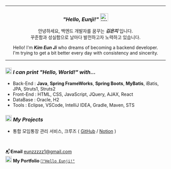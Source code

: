 ------

<div align="center">

### *"Hello, Eunji!"* <img src="https://raw.githubusercontent.com/Tarikul-Islam-Anik/Animated-Fluent-Emojis/master/Emojis/Hand%20gestures/Waving%20Hand%20Light%20Skin%20Tone.png" alt="Waving Hand Light Skin Tone" width="25" height="25" />

안녕하세요, 백엔드 개발자를 꿈꾸는 ***김은지*** 입니다.   
꾸준함과 성실함으로 날마다 발전하고자 노력하고 있습니다.

Hello! I'm ***Kim Eun Ji*** who dreams of becoming a backend developer.   
I'm trying to get a bit better every day with consistency and sincerity.

</div>

------


  
### <img src="https://raw.githubusercontent.com/Tarikul-Islam-Anik/Animated-Fluent-Emojis/master/Emojis/Hand%20gestures/Waving%20Hand%20Light%20Skin%20Tone.png" alt="Waving Hand Light Skin Tone" width="20" height="20" /> *I can print "Hello, World!" with...* 

- Back-End : **Java**, **Spring FrameWorks**, **Spring Boots**, **MyBatis**, iBatis, JPA, Struts1, Struts2
- Front-End : HTML, CSS, JavaScript, JQuery, AJAX, React
- DataBase : Oracle, H2
- Tools : Eclipse, VSCode, IntelliJ IDEA, Gradle, Maven, STS


### <img src="https://raw.githubusercontent.com/Tarikul-Islam-Anik/Animated-Fluent-Emojis/master/Emojis/Objects/Bookmark%20Tabs.png" alt="Bookmark Tabs" width="20" height="20" /> *My Projects*
- 통합 모임통장 관리 서비스, 크루즈 ( [GitHub](https://github.com/eunzzzzz1/projectCruise) / [Notion](https://eunzzzzz1.notion.site/444479d27bd3452c9639e3f1354c9994) )

<br>

📬**Email** eunzzzzz1@gmail.com<br>
<img src="https://raw.githubusercontent.com/Tarikul-Islam-Anik/Animated-Fluent-Emojis/master/Emojis/Hand%20gestures/Writing%20Hand%20Light%20Skin%20Tone.png" alt="Writing Hand Light Skin Tone" width="20" height="20" /> **My Portfolio** [`👋"Hello Eunji!"`](https://eunzzzzz1.notion.site/Hello-Eunji-1b8ac348fe9c44398b7d511d6ed414ae?pvs=4)   


